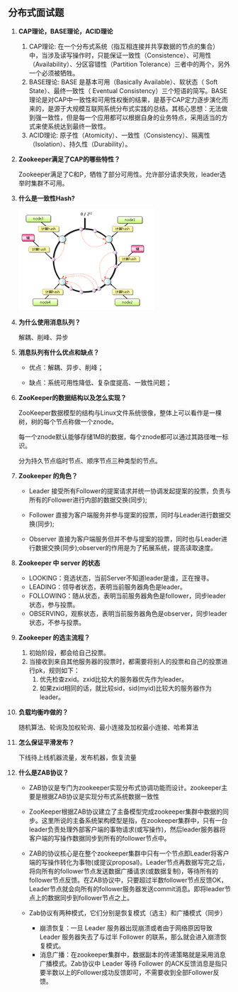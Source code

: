 ## 分布式面试题

1. **CAP理论，BASE理论，ACID理论**

   1. CAP理论: 在一个分布式系统（指互相连接并共享数据的节点的集合）中，当涉及读写操作时，只能保证一致性（Consistence）、可用性（Availability）、分区容错性（Partition Tolerance）三者中的两个，另外一个必须被牺牲。
   2. BASE理论: BASE 是基本可用（Basically Available）、软状态（ Soft State）、最终一致性（ Eventual Consistency）三个短语的简写。BASE理论是对CAP中一致性和可用性权衡的结果，是基于CAP定力逐步演化而来的，是源于大规模互联网系统分布式实践的总结。其核心思想：无法做到强一致性，但是每一个应用都可以根据自身的业务特点，采用适当的方式来使系统达到最终一致性。
   3. ACID理论: 原子性（Atomicity）、一致性（Consistency）、隔离性（Isolation）、持久性（Durability）。

2. **Zookeeper满足了CAP的哪些特性？**

   Zookeeper满足了C和P，牺牲了部分可用性。允许部分请求失败，leader选举时集群不可用。

3. **什么是一致性Hash?**

   <img src="../assets/consistent_hashing.png" alt="一致性Hash" style="zoom:30%;" />

4. **为什么使用消息队列？**

   解耦、削峰、异步

5. **消息队列有什么优点和缺点？**

   - 优点：解耦、异步、削峰；

   - 缺点：系统可用性降低、复杂度提高、一致性问题；

6. **ZooKeeper的数据结构以及怎么实现？**

   ZooKeeper数据模型的结构与Linux文件系统很像，整体上可以看作是一棵树，树的每个节点称做一个znode。

   每一个znode默认能够存储1MB的数据，每个znode都可以通过其路径唯一标识。

   分为持久节点临时节点、顺序节点三种类型的节点。

7. **Zookeeper 的角色？**

   - Leader 接受所有Follower的提案请求并统一协调发起提案的投票，负责与所有的Follower进行内部的数据交换(同步);

   - Follower 直接为客户端服务并参与提案的投票，同时与Leader进行数据交换(同步);

   - Observer 直接为客户端服务但并不参与提案的投票，同时也与Leader进行数据交换(同步);observer的作用是为了拓展系统，提高读取速度。

8. **Zookeeper 中 server 的状态**

   - LOOKING：竞选状态，当前Server不知道leader是谁，正在搜寻。
   - LEADING：领导者状态，表明当前服务器角色是leader。
   - FOLLOWING：随从状态，表明当前服务器角色是follower，同步leader状态，参与投票。
   - OBSERVING，观察状态，表明当前服务器角色是observer，同步leader状态，不参与投票。

9. **Zookeeper 的选主流程？**

   1. 初始阶段，都会给自己投票。
   2. 当接收到来自其他服务器的投票时，都需要将别人的投票和自己的投票进行pk，规则如下：
      1. 优先检查zxid。zxid比较大的服务器优先作为leader。
      2. 如果zxid相同的话，就比较sid，sid(myid)比较大的服务器作为leader。

10. **负载均衡咋做的？**

    随机算法、轮询及加权轮询、最小连接及加权最小连接、哈希算法

11. **怎么保证平滑发布？**

    下线待上线机器流量，发布机器，恢复流量

12. **什么是ZAB协议？**

    - ZAB协议是专门为zookeeper实现分布式协调功能而设计。zookeeper主要是根据ZAB协议是实现分布式系统数据一致性

    - ZooKeeper根据ZAB协议建立了主备模型完成zookeeper集群中数据的同步。这里所说的主备系统架构模型是指，在zookeeper集群中，只有一台leader负责处理外部客户端的事物请求(或写操作)，然后leader服务器将客户端的写操作数据同步到所有的follower节点中。
    - ZAB的协议核心是在整个zookeeper集群中只有一个节点即Leader将客户端的写操作转化为事物(或提议proposal)。Leader节点再数据写完之后，将向所有的follower节点发送数据广播请求(或数据复制)，等待所有的follower节点反馈。在ZAB协议中，只要超过半数follower节点反馈OK，Leader节点就会向所有的follower服务器发送commit消息。即将leader节点上的数据同步到follower节点之上。
    - Zab协议有两种模式，它们分别是恢复模式（选主）和广播模式（同步）
      - 崩溃恢复：一旦 Leader 服务器出现崩溃或者由于网络原因导致 Leader 服务器失去了与过半 Follower 的联系，那么就会进入崩溃恢复模式。
      - 消息广播：在zookeeper集群中，数据副本的传递策略就是采用消息广播模式。Zab协议中 Leader 等待 Follower 的ACK反馈消息是指只要半数以上的Follower成功反馈即可，不需要收到全部Follower反馈。

    
